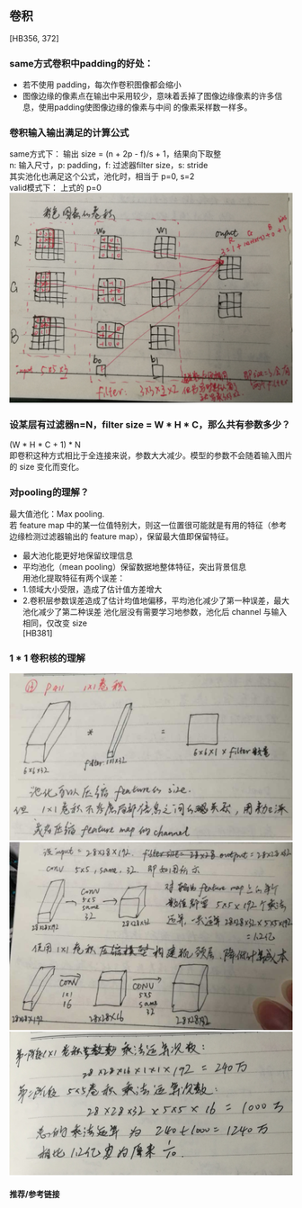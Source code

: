 ﻿## 卷积
[HB356, 372]
### same方式卷积中padding的好处：
- 若不使用 padding，每次作卷积图像都会缩小
- 图像边缘的像素点在输出中采用较少，意味着丢掉了图像边缘像素的许多信息，使用padding使图像边缘的像素与中间
的像素采样数一样多。
### 卷积输入输出满足的计算公式
same方式下：
输出 size = (n + 2p - f)/s + 1，结果向下取整    
n: 输入尺寸，p: padding，f: 过滤器filter size，s: stride  
其实池化也满足这个公式，池化时，相当于 p=0, s=2  
valid模式下：
上式的 p=0
![conv](sources/conv.PNG)

### 设某层有过滤器n=N，filter size = W * H * C，那么共有参数多少？
(W * H * C + 1) * N  
即卷积这种方式相比于全连接来说，参数大大减少。模型的参数不会随着输入图片的 size 变化而变化。 

### 对pooling的理解？
最大值池化：Max pooling.  
若 feature map 中的某一位值特别大，则这一位置很可能就是有用的特征（参考边缘检测过滤器输出的 feature map），保留最大值即保留特征。
- 最大池化能更好地保留纹理信息
- 平均池化（mean pooling）保留数据地整体特征，突出背景信息      
用池化提取特征有两个误差：  
- 1.领域大小受限，造成了估计值方差增大
- 2.卷积层参数误差造成了估计均值地偏移，平均池化减少了第一种误差，最大池化减少了第二种误差
池化层没有需要学习地参数，池化后 channel 与输入相同，仅改变 size  
[HB381]  

### 1 * 1 卷积核的理解
![1_1_kernel](sources/1_1_kernel.PNG)  
![1_1_kernel](sources/1_1_kernel1.PNG)  
![1_1_kernel](sources/1_1_kernel2.PNG)  

#### 推荐/参考链接



